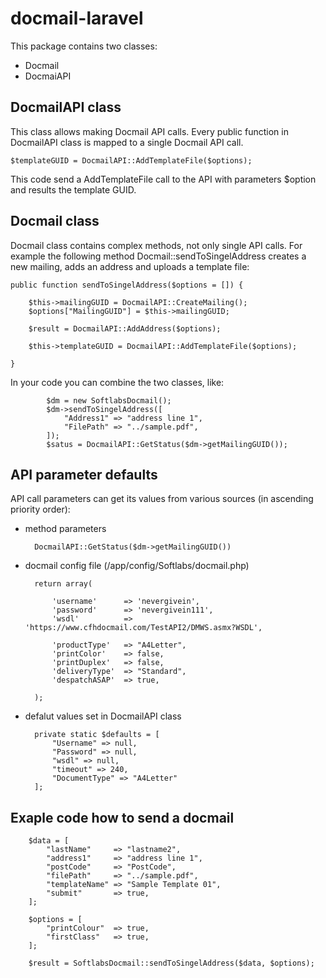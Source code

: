 docmail-laravel
===============

This package contains two classes:

- Docmail
- DocmaiAPI

DocmailAPI class
----------------

This class allows making Docmail API calls. Every public function in DocmailAPI class is mapped to a single Docmail API call.

    $templateGUID = DocmailAPI::AddTemplateFile($options);

This code send a AddTemplateFile call to the API with parameters $option and results the template GUID.

Docmail class
-------------
Docmail class contains complex methods, not only single API calls. For example the following method Docmail::sendToSingelAddress creates a new mailing, adds an address and uploads a template file:

    public function sendToSingelAddress($options = []) {

        $this->mailingGUID = DocmailAPI::CreateMailing();
        $options["MailingGUID"] = $this->mailingGUID;

        $result = DocmailAPI::AddAddress($options);

        $this->templateGUID = DocmailAPI::AddTemplateFile($options);

    }

In your code you can combine the two classes, like:

            $dm = new SoftlabsDocmail();
            $dm->sendToSingelAddress([
                "Address1" => "address line 1",
                "FilePath" => "../sample.pdf",
            ]);
            $satus = DocmailAPI::GetStatus($dm->getMailingGUID());

API parameter defaults
----------------------

API call parameters can get its values from various sources (in ascending priority order):

- method parameters

        DocmailAPI::GetStatus($dm->getMailingGUID())

- docmail config file (/app/config/Softlabs/docmail.php)

        return array(

            'username'      => 'nevergivein',
            'password'      => 'nevergivein111',
            'wsdl'          => 'https://www.cfhdocmail.com/TestAPI2/DMWS.asmx?WSDL',

            'productType'   => "A4Letter",
            'printColor'    => false,
            'printDuplex'   => false,
            'deliveryType'  => "Standard",
            'despatchASAP'  => true,

        );

- defalut values set in DocmailAPI class

        private static $defaults = [
            "Username" => null,
            "Password" => null,
            "wsdl" => null,
            "timeout" => 240,
            "DocumentType" => "A4Letter"
        ];

Exaple code how to send a docmail
---------------------------------

        $data = [
            "lastName"     => "lastname2",
            "address1"     => "address line 1",
            "postCode"     => "PostCode",
            "filePath"     => "../sample.pdf",
            "templateName" => "Sample Template 01",
            "submit"       => true,
        ];

        $options = [
            "printColour"  => true,
            "firstClass"   => true,
        ];

        $result = SoftlabsDocmail::sendToSingelAddress($data, $options);


